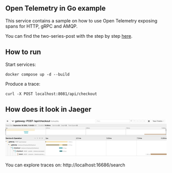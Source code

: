 ## Open Telemetry in Go example

This service contains a sample on how to use Open Telemetry exposing spans for HTTP, gRPC and AMQP.

You can find the two-series-post with the step by step [here](https://devandchill.com/posts/2021/12/go-step-by-step-guide-for-implementing-tracing-on-a-microservices-architecture-1/2/).

## How to run

Start services:

```
docker compose up -d --build
```

Produce a trace:

```
curl -X POST localhost:8081/api/checkout
```

## How does it look in Jaeger

<img src="example.png">

You can explore traces on: http://localhost:16686/search
